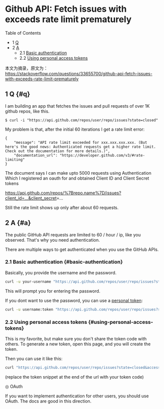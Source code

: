 # Github API: Fetch issues with exceeds rate limit prematurely


<div class="ox-hugo-toc toc has-section-numbers">

<div class="heading">Table of Contents</div>

- <span class="section-num">1</span> [Q](#q)
- <span class="section-num">2</span> [A](#a)
    - <span class="section-num">2.1</span> [Basic authentication](#basic-authentication)
    - <span class="section-num">2.2</span> [Using personal access tokens](#using-personal-access-tokens)

</div>
<!--endtoc-->


本文为摘录，原文为： https://stackoverflow.com/questions/33655700/github-api-fetch-issues-with-exceeds-rate-limit-prematurely



## <span class="section-num">1</span> Q {#q}

I am building an app that fetches the issues and pull requests of over 1K github repos, like this.

```text
$ curl -i "https://api.github.com/repos/user/repo/issues?state=closed"
```

My problem is that, after the initial 60 iterations I get a rate limit error:

```json-ts
{
    "message": "API rate limit exceeded for xxx.xxx.xxx.xxx. (But here's the good news: Authenticated requests get a higher rate limit. Check out the documentation for more details.)",
    "documentation_url": "https://developer.github.com/v3/#rate-limiting"
}
```

The document says I can make upto 5000 requests using Authentication Which I registered an oauth for and obtained Client
ID and Client Secret tokens

<https://api.github.com/repos/%7Brepo.name%7D/issues?client_id=...&client_secret>=&#x2026;

Still the rate limit shows up only after about 60 requests.


## <span class="section-num">2</span> A {#a}

The public GitHub API requests are limited to 60 / hour / ip, like you observed. That's why you need authentication.

There are multiple ways to get authenticated when you use the GitHub APIs.


### <span class="section-num">2.1</span> Basic authentication {#basic-authentication}

Basically, you provide the username and the password.

```sh
curl -u your-username "https://api.github.com/repos/user/repo/issues?state=closed"
```

This will prompt you for entering the password.

If you dont want to use the password, you can use a [personal token](https://docs.github.com/en/rest/authentication/authenticating-to-the-rest-api?apiVersion=2022-11-28):

```sh
curl -u username:token "https://api.github.com/repos/user/repo/issues?state=closed"
```


### <span class="section-num">2.2</span> Using personal access tokens {#using-personal-access-tokens}

This is my favorite, but make sure you don't share the token code with others. To generate a new token, open this page,
and you will create the token.

Then you can use it like this:

```sh
curl "https://api.github.com/repos/user/repo/issues?state=closed&access_token=token"
```

(replace the token snippet at the end of the url with your token code)

◎ OAuth

If you want to implement authentication for other users, you should use OAuth. The docs are good in this direction.

